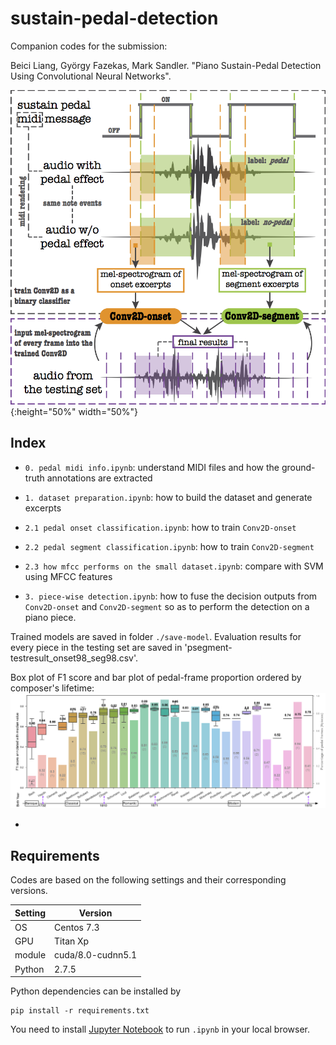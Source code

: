 # sustain-pedal-detection

Companion codes for the submission:

Beici Liang, György Fazekas, Mark Sandler. "Piano Sustain-Pedal Detection Using Convolutional Neural Networks".

![Image of framework](framework.png){:height="50%" width="50%"}

## Index

* `0. pedal midi info.ipynb`: understand MIDI files and how the ground-truth annotations are extracted

* `1. dataset preparation.ipynb`: how to build the dataset and generate excerpts

* `2.1 pedal onset classification.ipynb`: how to train `Conv2D-onset`

* `2.2 pedal segment classification.ipynb`: how to train `Conv2D-segment`

* `2.3 how mfcc performs on the small dataset.ipynb`: compare with SVM using MFCC features

* `3. piece-wise detection.ipynb`: how to fuse the decision outputs from `Conv2D-onset` and `Conv2D-segment` so as to perform the detection on a piano piece.

Trained models are saved in folder `./save-model`. Evaluation results for every piece in the testing set are saved in 'psegment-testresult_onset98_seg98.csv'.

Box plot of F1 score and bar plot of pedal-frame proportion ordered by composer's lifetime:
![Image of result](result-composer.png)

- 

## Requirements

Codes are based on the following settings and their corresponding versions. 

Setting | Version
------------ | -------------
OS | Centos 7.3
GPU | Titan Xp
module | cuda/8.0-cudnn5.1
Python | 2.7.5

Python dependencies can be installed by
```
pip install -r requirements.txt
```

You need to install [Jupyter Notebook](http://jupyter.org/) to run `.ipynb` in your local browser.
